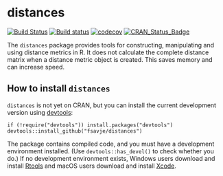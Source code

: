 # distances

[![Build Status](https://travis-ci.org/fsavje/distances.svg?branch=master)](https://travis-ci.org/fsavje/distances)
[![Build status](https://ci.appveyor.com/api/projects/status/x6eqojpbbfk6c0fm/branch/master?svg=true)](https://ci.appveyor.com/project/fsavje/distances/branch/master)
[![codecov](https://codecov.io/gh/fsavje/distances/branch/master/graph/badge.svg)](https://codecov.io/gh/fsavje/distances)
[![CRAN_Status_Badge](https://www.r-pkg.org/badges/version/distances)](https://cran.r-project.org/package=distances)

The `distances` package provides tools for constructing, manipulating and using distance metrics in R. It does not calculate the complete distance matrix when a distance metric object is created. This saves memory and can increase speed.

## How to install `distances`

`distances` is not yet on CRAN, but you can install the current development version using [devtools](https://github.com/hadley/devtools):

```{r}
if (!require("devtools")) install.packages("devtools")
devtools::install_github("fsavje/distances")
```

The package contains compiled code, and you must have a development environment installed. (Use `devtools::has_devel()` to check whether you do.) If no development environment exists, Windows users download and install [Rtools](https://cran.r-project.org/bin/windows/Rtools/) and macOS users download and install [Xcode](https://itunes.apple.com/us/app/xcode/id497799835).
